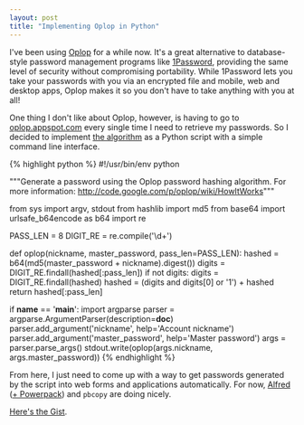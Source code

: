 ```yaml
---
layout: post
title: "Implementing Oplop in Python"
---
```


I've been using [Oplop](http://oplop.appspot.com/) for a while now. It's a great alternative to database-style password management programs like [1Password](http://www.agilebits.com/onepassword), providing the same level of security without compromising portability. While 1Password lets you take your passwords with you via an encrypted file and mobile, web and desktop apps, Oplop makes it so you don't have to take anything with you at all!

One thing I don't like about Oplop, however, is having to go to [oplop.appspot.com](http://oplop.appspot.com/) every single time I need to retrieve my passwords. So I decided to implement [the algorithm](http://code.google.com/p/oplop/wiki/HowItWorks) as a Python script with a simple command line interface.

{% highlight python %}
#!/usr/bin/env python

"""Generate a password using the Oplop password hashing algorithm.
For more information: http://code.google.com/p/oplop/wiki/HowItWorks"""

from sys import argv, stdout
from hashlib import md5
from base64 import urlsafe_b64encode as b64
import re

PASS_LEN = 8
DIGIT_RE = re.compile('\d+')

def oplop(nickname, master_password, pass_len=PASS_LEN):
    hashed = b64(md5(master_password + nickname).digest())
    digits = DIGIT_RE.findall(hashed[:pass_len])
    if not digits:
        digits = DIGIT_RE.findall(hashed)
        hashed = (digits and digits[0] or '1') + hashed
    return hashed[:pass_len]

if __name__ == '__main__':
    import argparse
    parser = argparse.ArgumentParser(description=__doc__)
    parser.add_argument('nickname', help='Account nickname')
    parser.add_argument('master_password', help='Master password')
    args = parser.parse_args()
    stdout.write(oplop(args.nickname, args.master_password))
{% endhighlight %}

From here, I just need to come up with a way to get passwords generated by the script into web forms and applications automatically. For now, [Alfred](http://www.alfredapp.com/) ([+ Powerpack](http://www.alfredapp.com/powerpack/)) and `pbcopy` are doing nicely.

[Here's the Gist](https://gist.github.com/1259200).
